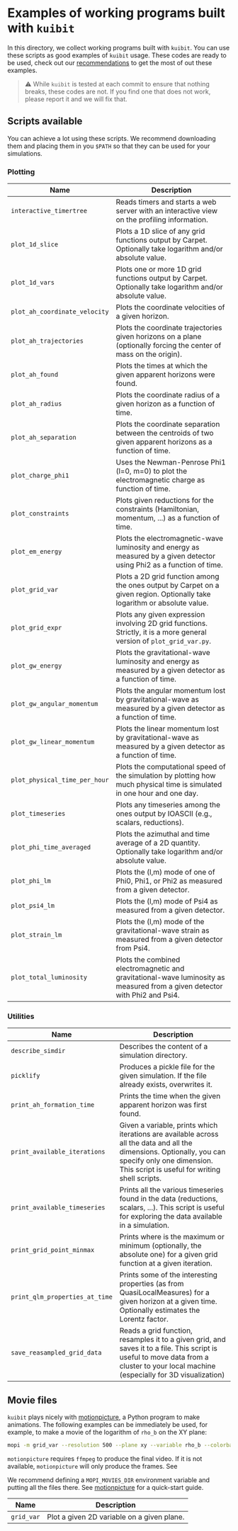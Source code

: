# Examples of working programs built with `kuibit`

In this directory, we collect working programs built with `kuibit`. You can use
these scripts as good examples of ``kuibit`` usage. These codes are ready to be
used, check out our
[recommendations](https://sbozzolo.github.io/kuibit/recommendation_examples.rst)
to get the most of out these examples.

> :warning: While `kuibit` is tested at each commit to ensure that nothing
>           breaks, these codes are not. If you find one that does not work,
>           please report it and we will fix that.

## Scripts available

You can achieve a lot using these scripts. We recommend downloading them and
placing them in you `$PATH` so that they can be used for your simulations.

### Plotting

| Name                          | Description                                                                                                                |
|-------------------------------|----------------------------------------------------------------------------------------------------------------------------|
| `interactive_timertree`       | Reads timers and starts a web server with an interactive view on the profiling information.                                |
| `plot_1d_slice`               | Plots a 1D slice of any grid functions output by Carpet. Optionally take logarithm and/or absolute value.                  |
| `plot_1d_vars`                | Plots one or more 1D grid functions output by Carpet. Optionally take logarithm and/or absolute value.                     |
| `plot_ah_coordinate_velocity` | Plots the coordinate velocities of a given horizon.                                                                        |
| `plot_ah_trajectories`        | Plots the coordinate trajectories given horizons on a plane (optionally forcing the center of mass on the origin).         |
| `plot_ah_found`               | Plots the times at which the given apparent horizons were found.                                                           |
| `plot_ah_radius`              | Plots the coordinate radius of a given horizon as a function of time.                                                      |
| `plot_ah_separation`          | Plots the coordinate separation between the centroids of two given apparent horizons as a function of time.                |
| `plot_charge_phi1`            | Uses the Newman-Penrose Phi1 (l=0, m=0) to plot the electromagnetic charge as function of time.                                            |
| `plot_constraints`            | Plots given reductions for the constraints (Hamiltonian, momentum, ...) as a function of time.                             |
| `plot_em_energy`              | Plots the electromagnetic-wave luminosity and energy as measured by a given detector using Phi2 as a function of time.     |
| `plot_grid_var`               | Plots a 2D grid function among the ones output by Carpet on a given region. Optionally take logarithm or absolute value.   |
| `plot_grid_expr`              | Plots any given expression involving 2D grid functions. Strictly, it is a more general version of `plot_grid_var.py`.      |
| `plot_gw_energy`              | Plots the gravitational-wave luminosity and energy as measured by a given detector as a function of time.                  |
| `plot_gw_angular_momentum`    | Plots the angular momentum lost by gravitational-wave as measured by a given detector as a function of time.               |
| `plot_gw_linear_momentum`     | Plots the linear momentum lost by gravitational-wave as measured by a given detector as a function of time.                |
| `plot_physical_time_per_hour` | Plots the computational speed of the simulation by plotting how much physical time is simulated in one hour and one day.   |
| `plot_timeseries`             | Plots any timeseries among the ones output by IOASCII (e.g., scalars, reductions).                                         |
| `plot_phi_time_averaged`      | Plots the azimuthal and time average of a 2D quantity. Optionally take logarithm and/or absolute value.                    |
| `plot_phi_lm`                 | Plots the (l,m) mode of one of Phi0, Phi1, or Phi2 as measured from a given detector.                                      |
| `plot_psi4_lm`                | Plots the (l,m) mode of Psi4 as measured from a given detector.                                                            |
| `plot_strain_lm`              | Plots the (l,m) mode of the gravitational-wave strain as measured from a given detector from Psi4.                         |
| `plot_total_luminosity`       | Plots the combined electromagnetic and gravitational-wave luminosity as measured from a given detector with Phi2 and Psi4. |

### Utilities

| Name                           | Description                                                                                                                                                                                          |
|--------------------------------|------------------------------------------------------------------------------------------------------------------------------------------------------------------------------------------------------|
| `describe_simdir`              | Describes the content of a simulation directory.                                                                                                                                                                                                     |
| `picklify`                     | Produces a pickle file for the given simulation. If the file already exists, overwrites it.                                                                                                          |
| `print_ah_formation_time`      | Prints the time when the given apparent horizon was first found.                                                                                                                                     |
| `print_available_iterations`   | Given a variable, prints which iterations are available across all the data and all the dimensions. Optionally, you can specify only one dimension. This script is useful for writing shell scripts. |
| `print_available_timeseries`   | Prints all the various timeseries found in the data (reductions, scalars, ...). This script is useful for exploring the data available in a simulation.                                              |
| `print_grid_point_minmax`      | Prints where is the maximum or minimum (optionally, the absolute one) for a given grid function at a given iteration.                                                                                |
| `print_qlm_properties_at_time` | Prints some of the interesting properties (as from QuasiLocalMeasures) for a given horizon at a given time. Optionally estimates the Lorentz factor.                                                 |
| `save_reasampled_grid_data`    | Reads a grid function, resamples it to a given grid, and saves it to a file. This script is useful to move data from a cluster to your local machine (especially for 3D visualization)               |


## Movie files

`kuibit` plays nicely with
[motionpicture](https://github.com/Sbozzolo/kuibit/blob/master/examples/mopi_movies/grid_var),
a Python program to make animations. The following examples can be immediately
be used, for example, to make a movie of the logarithm of `rho_b` on the XY
plane:

``` sh
mopi -m grid_var --resolution 500 --plane xy --variable rho_b --colorbar --interpolation-method bicubic --logscale --vmin -7 --vmax -1 --parallel --outdir movie -x0 -30 -30 -x1 30 30
```

`motionpicture` requires `ffmpeg` to produce the final video. If it is not
available, `motionpicture` will only produce the frames. See

We recommend defining a `MOPI_MOVIES_DIR` environment variable and putting all
the files there. See
[motionpicture](https://sbozzolo.github.io/kuibit/motionpicture.html) for a
quick-start guide.

| Name       | Description                                |
|------------|--------------------------------------------|
| `grid_var` | Plot a given 2D variable on a given plane. |

